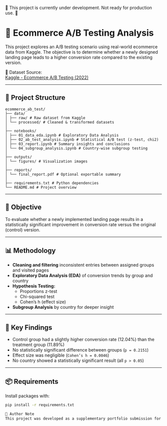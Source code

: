 

🚧 This project is currently under development. Not ready for production use. 🚧







# 🧪 Ecommerce A/B Testing Analysis

This project explores an A/B testing scenario using real-world ecommerce data from Kaggle. The objective is to determine whether a newly designed landing page leads to a higher conversion rate compared to the existing version.

📌 Dataset Source:  
[Kaggle - Ecommerce A/B Testing (2022)](https://www.kaggle.com/datasets/putdejudomthai/ecommerce-ab-testing-2022-dataset1/data)

---

## 📁 Project Structure

```
ecommerce_ab_test/
├── data/
│ ├── raw/ # Raw dataset from Kaggle
│ └── processed/ # Cleaned & transformed datasets
│
├── notebooks/
│ ├── 01_data_eda.ipynb # Exploratory Data Analysis
│ ├── 02_ab_test_analysis.ipynb # Statistical A/B test (z-test, chi2)
│ ├── 03_report.ipynb # Summary insights and conclusions
│ └── 04_subgroup_analysis.ipynb # Country-wise subgroup testing
│
├── outputs/
│ └── figures/ # Visualization images
│
├── reports/
│ └── final_report.pdf # Optional exportable summary
│
├── requirements.txt # Python dependencies
└── README.md # Project overview
```


---

## 🎯 Objective

To evaluate whether a newly implemented landing page results in a statistically significant improvement in conversion rate versus the original (control) version.

---

## 📊 Methodology

- **Cleaning and filtering** inconsistent entries between assigned groups and visited pages
- **Exploratory Data Analysis (EDA)** of conversion trends by group and country
- **Hypothesis Testing:**
  - Proportions z-test
  - Chi-squared test
  - Cohen’s h (effect size)
- **Subgroup Analysis** by country for deeper insight

---

## 🧠 Key Findings

- Control group had a slightly higher conversion rate (12.04%) than the treatment group (11.89%)
- No statistically significant difference between groups (`p = 0.2151`)
- Effect size was negligible (`Cohen’s h = 0.0046`)
- No country showed a statistically significant result (all `p > 0.05`)

---

## 📦 Requirements

Install packages with:

```bash
pip install -r requirements.txt

🧾 Author Note
This project was developed as a supplementary portfolio submission for Master's degree program applications. It demonstrates practical application of A/B testing, hypothesis testing, subgroup analysis, and reproducible reporting in Python.
